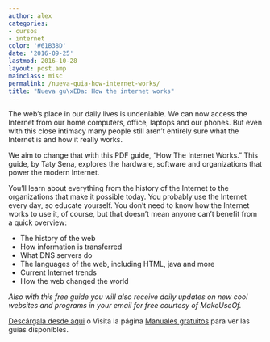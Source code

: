 ```yaml
---
author: alex
categories:
- cursos
- internet
color: '#61B38D'
date: '2016-09-25'
lastmod: 2016-10-28
layout: post.amp
mainclass: misc
permalink: /nueva-guia-how-internet-works/
title: "Nueva gu\xEDa: How the internet works"
---
```


<figure>
    <amp-img on="tap:lightbox1" role="button" tabindex="0" layout="responsive" width="500" height="615" src="https://lh5.googleusercontent.com/-fvbBeqczi8o/TwmLPVbKehI/AAAAAAAACDU/5VTDVQKFeTQ/s615/done_internet1.jpg" title="How the internet works" alt="How the internet works"></amp-img>
</figure>

The web’s place in our daily lives is undeniable. We can now access the Internet from our home computers, office, laptops and our phones. But even with this close intimacy many people still aren’t entirely sure what the Internet is and how it really works.

We aim to change that with this PDF guide, “How The Internet Works.” This guide, by Taty Sena, explores the hardware, software and organizations that power the modern Internet.

You’ll learn about everything from the history of the Internet to the organizations that make it possible today. You probably use the Internet every day, so educate yourself. You don’t need to know how the Internet works to use it, of course, but that doesn’t mean anyone can’t benefit from a quick overview:

  * The history of the web
  * How information is transferred
  * What DNS servers do
  * The languages of the web, including HTML, java and more
  * Current Internet trends
  * How the web changed the world

*Also with this free guide you will also receive daily updates on new cool websites and programs in your email for free courtesy of MakeUseOf.*

[Descárgala desde aqui][1] o
Visita la página [Manuales gratuitos][2] para ver las guías disponibles.

 [1]: http://elbauldelprogramador.tradepub.com/free/w_make28/prgm.cgi
 [2]: https://elbauldelprogramador.com/manuales-gratuitos/